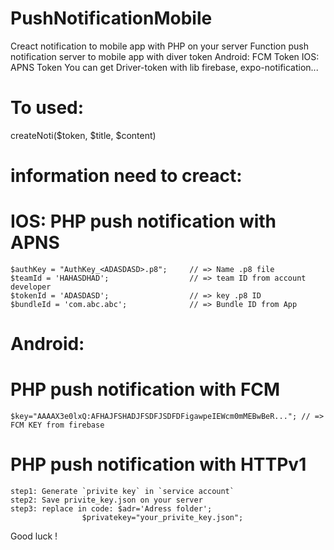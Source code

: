 # PushNotificationMobile
 Creact notification to mobile app with PHP on your server
 Function push notification server to mobile app with diver token
 Android: FCM Token
 IOS: APNS Token
 You can get Driver-token with lib firebase, expo-notification...

# To used:
createNoti($token, $title, $content)

# information need to creact:
# IOS: PHP push notification with APNS
	$authKey = "AuthKey_<ADASDASD>.p8"; 	// => Name .p8 file
	$teamId = 'HAHASDHAD';					// => team ID from account developer
	$tokenId = 'ADASDASD';					// => key .p8 ID
	$bundleId = 'com.abc.abc';				// => Bundle ID from App
 
# Android: 
# PHP push notification with FCM
 	$key="AAAAX3e0lxQ:AFHAJFSHADJFSDFJSDFDFigawpeIEWcm0mMEBwBeR..."; // => FCM KEY from firebase
# PHP push notification with HTTPv1
	step1: Generate `privite key` in `service account`
 	step2: Save privite_key.json on your server
  	step3: replace in code: $adr='Adress folder';
        			$privatekey="your_privite_key.json";
Good luck !
